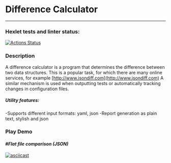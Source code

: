 # Difference Calculator
---
### Hexlet tests and linter status:
[![Actions Status](https://github.com/AlexeyChi/frontend-project-46/workflows/hexlet-check/badge.svg)](https://github.com/AlexeyChi/frontend-project-46/actions)

### Description
A difference calculator is a program that determines the difference between two data structures. This is a popular task, for which there are many 
online services, for example [http://www.jsondiff.com](http://www.jsondiff.com) A similar mechanism is used when outputting tests or 
automatically tracking changes in 
configuration files.

##### Utility features:
-Supports different input formats: yaml, json
-Report generation as plain text, stylish and json

### Play Demo

#### #_Flat file comparison (JSON)_
[![asciicast](https://asciinema.org/a/NuFvJNfCpknKd11TJiIxOpBPx.svg)](https://asciinema.org/a/NuFvJNfCpknKd11TJiIxOpBPx)

